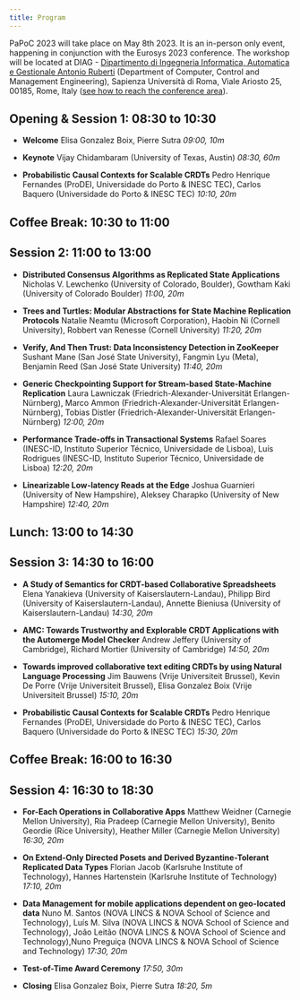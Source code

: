 ```yaml
---
title: Program
---
```


PaPoC 2023 will take place on May 8th 2023.
It is an in-person only event, happening in conjunction with the Eurosys 2023 conference.
The workshop will be located at DIAG - [Dipartimento di Ingegneria Informatica, Automatica e Gestionale Antonio Ruberti](http://www.diag.uniroma1.it//en) (Department of Computer, Control and Management Engineering), Sapienza Università di Roma, Viale Ariosto 25, 00185, Rome, Italy ([see how to reach the conference area](https://2023.eurosys.org/venue.html#reachArea)).

## Opening & Session 1: 08:30 to 10:30

* **Welcome**
Elisa Gonzalez Boix, Pierre Sutra
_09:00, 10m_

* **Keynote**
Vijay Chidambaram (University of Texas, Austin)
_08:30, 60m_

* **Probabilistic Causal Contexts for Scalable CRDTs** <!-- 75 -->
Pedro Henrique Fernandes (ProDEI, Universidade do Porto & INESC TEC), Carlos Baquero (Universidade do Porto & INESC TEC)
_10:10, 20m_

## Coffee Break: 10:30 to 11:00

## Session 2: 11:00 to 13:00

* **Distributed Consensus Algorithms as Replicated State Applications** <!-- 4 -->
Nicholas V. Lewchenko (University of Colorado, Boulder), Gowtham Kaki (University of Colorado Boulder)
_11:00, 20m_

* **Trees and Turtles: Modular Abstractions for State Machine Replication Protocols** <!-- 45 -->
Natalie Neamtu (Microsoft Corporation), Haobin Ni (Cornell University), Robbert van Renesse (Cornell University)
_11:20, 20m_

* **Verify, And Then Trust: Data Inconsistency Detection in ZooKeeper** <!-- 66 -->
Sushant Mane (San José State University), Fangmin Lyu (Meta), Benjamin Reed (San José State University)
_11:40, 20m_

* **Generic Checkpointing Support for Stream-based State-Machine Replication** <!-- 70 -->
Laura Lawniczak (Friedrich-Alexander-Universität Erlangen-Nürnberg), Marco Ammon (Friedrich-Alexander-Universität Erlangen-Nürnberg), Tobias Distler (Friedrich-Alexander-Universität Erlangen-Nürnberg) 
_12:00, 20m_

* **Performance Trade-offs in Transactional Systems** <!-- 19 -->
Rafael Soares (INESC-ID, Instituto Superior Técnico, Universidade de Lisboa), Luís Rodrigues (INESC-ID, Instituto Superior Técnico, Universidade de Lisboa)
_12:20, 20m_

* **Linearizable Low-latency Reads at the Edge** <!-- 58 -->
Joshua Guarnieri (University of New Hampshire), Aleksey Charapko (University of New Hampshire)
_12:40, 20m_

## Lunch: 13:00 to 14:30

## Session 3: 14:30 to 16:00

* **A Study of Semantics for CRDT-based Collaborative Spreadsheets** <!-- 14 -->
Elena Yanakieva (University of Kaiserslautern-Landau), Philipp Bird (University of Kaiserslautern-Landau), Annette Bieniusa (University of Kaiserslautern-Landau)
_14:30, 20m_

* **AMC: Towards Trustworthy and Explorable CRDT Applications with the Automerge Model Checker** <!-- 21 -->
Andrew Jeffery (University of Cambridge), Richard Mortier (University of Cambridge)
_14:50, 20m_

* **Towards improved collaborative text editing CRDTs by using Natural Language Processing** <!-- 74 -->
Jim Bauwens (Vrije Universiteit Brussel), Kevin De Porre (Vrije Universiteit Brussel), Elisa Gonzalez Boix (Vrije Universiteit Brussel)
_15:10, 20m_

* **Probabilistic Causal Contexts for Scalable CRDTs** <!-- 75 -->
Pedro Henrique Fernandes (ProDEI, Universidade do Porto & INESC TEC), Carlos Baquero (Universidade do Porto & INESC TEC)
_15:30, 20m_

## Coffee Break: 16:00 to 16:30

## Session 4: 16:30 to 18:30

* **For-Each Operations in Collaborative Apps** <!-- 11 -->
Matthew Weidner (Carnegie Mellon University), Ria Pradeep (Carnegie Mellon University), Benito Geordie (Rice University), Heather Miller (Carnegie Mellon University)
_16:30, 20m_

* **On Extend-Only Directed Posets and Derived Byzantine-Tolerant Replicated Data Types** <!-- 85 -->
Florian Jacob (Karlsruhe Institute of Technology), Hannes Hartenstein (Karlsruhe Institute of Technology)
_17:10, 20m_

* **Data Management for mobile applications dependent on geo-located data** <!-- 92 -->
Nuno M. Santos (NOVA LINCS & NOVA School of Science and Technology), Luís M. Silva (NOVA LINCS & NOVA School of Science and Technology), João Leitão (NOVA LINCS & NOVA School of Science and Technology),Nuno Preguiça (NOVA LINCS & NOVA School of Science and Technology) 
_17:30, 20m_

* **Test-of-Time Award Ceremony**
_17:50, 30m_

* **Closing**
Elisa Gonzalez Boix, Pierre Sutra
_18:20, 5m_

